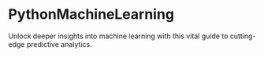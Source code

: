 # PythonMachineLearning
Unlock deeper insights into machine learning with this vital guide to cutting-edge predictive analytics.
